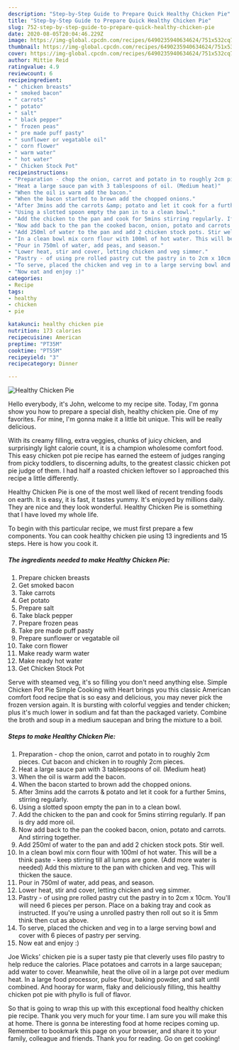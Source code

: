 ```yaml
---
description: "Step-by-Step Guide to Prepare Quick Healthy Chicken Pie"
title: "Step-by-Step Guide to Prepare Quick Healthy Chicken Pie"
slug: 752-step-by-step-guide-to-prepare-quick-healthy-chicken-pie
date: 2020-08-05T20:04:46.229Z
image: https://img-global.cpcdn.com/recipes/6490235940634624/751x532cq70/healthy-chicken-pie-recipe-main-photo.jpg
thumbnail: https://img-global.cpcdn.com/recipes/6490235940634624/751x532cq70/healthy-chicken-pie-recipe-main-photo.jpg
cover: https://img-global.cpcdn.com/recipes/6490235940634624/751x532cq70/healthy-chicken-pie-recipe-main-photo.jpg
author: Mittie Reid
ratingvalue: 4.9
reviewcount: 6
recipeingredient:
- " chicken breasts"
- " smoked bacon"
- " carrots"
- " potato"
- " salt"
- " black pepper"
- " frozen peas"
- " pre made puff pasty"
- " sunflower or vegatable oil"
- " corn flower"
- " warm water"
- " hot water"
- " Chicken Stock Pot"
recipeinstructions:
- "Preparation - chop the onion, carrot and potato in to roughly 2cm pieces. Cut bacon and chicken in to roughly 2cm pieces."
- "Heat a large sauce pan with 3 tablespoons of oil. (Medium heat)"
- "When the oil is warm add the bacon."
- "When the bacon started to brown add the chopped onions."
- "After 3mins add the carrots &amp; potato and let it cook for a further 5mins, stirring regularly."
- "Using a slotted spoon empty the pan in to a clean bowl."
- "Add the chicken to the pan and cook for 5mins stirring regularly. If pan is dry add more oil."
- "Now add back to the pan the cooked bacon, onion, potato and carrots. And stirring together."
- "Add 250ml of water to the pan and add 2 chicken stock pots. Stir well."
- "In a clean bowl mix corn flour with 100ml of hot water. This will be a think paste - keep stirring till all lumps are gone. (Add more water is needed) Add this mixture to the pan with chicken and veg. This will thicken the sauce."
- "Pour in 750ml of water, add peas, and season."
- "Lower heat, stir and cover, letting chicken and veg simmer."
- "Pastry - of using pre rolled pastry cut the pastry in to 2cm x 10cm. You&#39;ll will need 6 pieces per person. Place on a baking tray and cook as instructed. If you&#39;re using a unrolled pastry then roll out so it is 5mm think then cut as above."
- "To serve, placed the chicken and veg in to a large serving bowl and cover with 6 pieces of pastry per serving."
- "Now eat and enjoy :)"
categories:
- Recipe
tags:
- healthy
- chicken
- pie

katakunci: healthy chicken pie 
nutrition: 173 calories
recipecuisine: American
preptime: "PT35M"
cooktime: "PT55M"
recipeyield: "3"
recipecategory: Dinner

---
```



![Healthy Chicken Pie](https://img-global.cpcdn.com/recipes/6490235940634624/751x532cq70/healthy-chicken-pie-recipe-main-photo.jpg)

Hello everybody, it's John, welcome to my recipe site. Today, I'm gonna show you how to prepare a special dish, healthy chicken pie. One of my favorites. For mine, I'm gonna make it a little bit unique. This will be really delicious.

With its creamy filling, extra veggies, chunks of juicy chicken, and surprisingly light calorie count, it is a champion wholesome comfort food. This easy chicken pot pie recipe has earned the esteem of judges ranging from picky toddlers, to discerning adults, to the greatest classic chicken pot pie judge of them. I had half a roasted chicken leftover so I approached this recipe a little differently.

Healthy Chicken Pie is one of the most well liked of recent trending foods on earth. It is easy, it is fast, it tastes yummy. It's enjoyed by millions daily. They are nice and they look wonderful. Healthy Chicken Pie is something that I have loved my whole life.


To begin with this particular recipe, we must first prepare a few components. You can cook healthy chicken pie using 13 ingredients and 15 steps. Here is how you cook it.

<!--inarticleads1-->

##### The ingredients needed to make Healthy Chicken Pie:

1. Prepare  chicken breasts
1. Get  smoked bacon
1. Take  carrots
1. Get  potato
1. Prepare  salt
1. Take  black pepper
1. Prepare  frozen peas
1. Take  pre made puff pasty
1. Prepare  sunflower or vegatable oil
1. Take  corn flower
1. Make ready  warm water
1. Make ready  hot water
1. Get  Chicken Stock Pot


Serve with steamed veg, it&#39;s so filling you don&#39;t need anything else. Simple Chicken Pot Pie Simple Cooking with Heart brings you this classic American comfort food recipe that is so easy and delicious, you may never pick the frozen version again. It is bursting with colorful veggies and tender chicken; plus it&#39;s much lower in sodium and fat than the packaged variety. Combine the broth and soup in a medium saucepan and bring the mixture to a boil. 

<!--inarticleads2-->

##### Steps to make Healthy Chicken Pie:

1. Preparation - chop the onion, carrot and potato in to roughly 2cm pieces. Cut bacon and chicken in to roughly 2cm pieces.
1. Heat a large sauce pan with 3 tablespoons of oil. (Medium heat)
1. When the oil is warm add the bacon.
1. When the bacon started to brown add the chopped onions.
1. After 3mins add the carrots &amp; potato and let it cook for a further 5mins, stirring regularly.
1. Using a slotted spoon empty the pan in to a clean bowl.
1. Add the chicken to the pan and cook for 5mins stirring regularly. If pan is dry add more oil.
1. Now add back to the pan the cooked bacon, onion, potato and carrots. And stirring together.
1. Add 250ml of water to the pan and add 2 chicken stock pots. Stir well.
1. In a clean bowl mix corn flour with 100ml of hot water. This will be a think paste - keep stirring till all lumps are gone. (Add more water is needed) Add this mixture to the pan with chicken and veg. This will thicken the sauce.
1. Pour in 750ml of water, add peas, and season.
1. Lower heat, stir and cover, letting chicken and veg simmer.
1. Pastry - of using pre rolled pastry cut the pastry in to 2cm x 10cm. You&#39;ll will need 6 pieces per person. Place on a baking tray and cook as instructed. If you&#39;re using a unrolled pastry then roll out so it is 5mm think then cut as above.
1. To serve, placed the chicken and veg in to a large serving bowl and cover with 6 pieces of pastry per serving.
1. Now eat and enjoy :)


Joe Wicks&#39; chicken pie is a super tasty pie that cleverly uses filo pastry to help reduce the calories. Place potatoes and carrots in a large saucepan; add water to cover. Meanwhile, heat the olive oil in a large pot over medium heat. In a large food processor, pulse flour, baking powder, and salt until combined. And hooray for warm, flaky and deliciously filling, this healthy chicken pot pie with phyllo is full of flavor. 

So that is going to wrap this up with this exceptional food healthy chicken pie recipe. Thank you very much for your time. I am sure you will make this at home. There is gonna be interesting food at home recipes coming up. Remember to bookmark this page on your browser, and share it to your family, colleague and friends. Thank you for reading. Go on get cooking!
